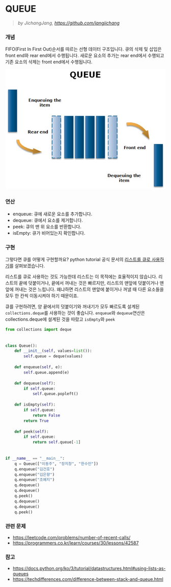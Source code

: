 # QUEUE

> _by JichangJang, <https://github.com/jangjichang>_



### 개념 

FIFO(First In First Out)순서를 따르는 선형 데이터 구조입니다. 큐의 삭제 및 삽입은 front end와 rear end에서 수행됩니다. 새로운 요소의 추가는 rear end에서 수행되고 기존 요소의 삭제는 front end에서 수행됩니다.

![queue](https://github.com/jangjichang/Today-I-Learn/blob/master/Algorithm/theory/queue.jpg?raw=true)

### 연산

- enqueue: 큐에 새로운 요소를 추가합니다.
- dequeue: 큐에서 요소를 제거합니다.
- peek: 큐의 맨 위 요소를 반환합니다.
- isEmpty: 큐가 비어있는지 확인합니다.



### 구현

그렇다면 큐를 어떻게 구현할까요? python tutorial 공식 문서의 [리스트를 큐로 사용하기](https://docs.python.org/ko/3/tutorial/datastructures.html#using-lists-as-queues)를 살펴보겠습니다.

리스트를 큐로 사용하는 것도 가능한데 리스트는 이 목적에는 효율적이지 않습니다. 리스트의 끝에 덧붙이거나, 끝에서 꺼내는 것은 빠르지만, 리스트의 맨앞에 덧붙이거나 맨앞에 꺼내는 것은 느립니다. 왜냐하면 리스트의 맨앞에 붙이거나 꺼낼 때 다른 요소들을 모두 한 칸씩 이동시켜야 하기 때문이죠.

큐를 구현하려면, 양 끝에서의 덧붙이기와 꺼내기가 모두 빠르도록 설계된 `collections.deque`를 사용하는 것이 좋습니다. `enqueue`와 `dequeue`연산은 collections.deque에 설계된 것을 따랐고 `isEmpty`와 `peek`


```python
from collections import deque


class Queue():
    def __init__(self, values=list()):
        self.queue = deque(values)

    def enqueue(self, e):
        self.queue.append(e)

    def dequeue(self):
        if self.queue:
            self.queue.popleft()

    def isEmpty(self):
        if self.queue:
            return False
        return True

    def peek(self):
        if self.queue:
            return self.queue[-1]


if __name__ == "__main__":
    q = Queue(["이동주", "장지창", "한수민"])
    q.enqueue("김건호")
    q.enqueue("김은향")
    q.enqueue("조예지")
    q.dequeue()
    q.dequeue()
    q.peek()
    q.dequeue()
    q.dequeue()
    q.peek()

```



### 관련 문제

- https://leetcode.com/problems/number-of-recent-calls/
- https://programmers.co.kr/learn/courses/30/lessons/42587



### 참고

- https://docs.python.org/ko/3/tutorial/datastructures.html#using-lists-as-queues
- https://techdifferences.com/difference-between-stack-and-queue.html




